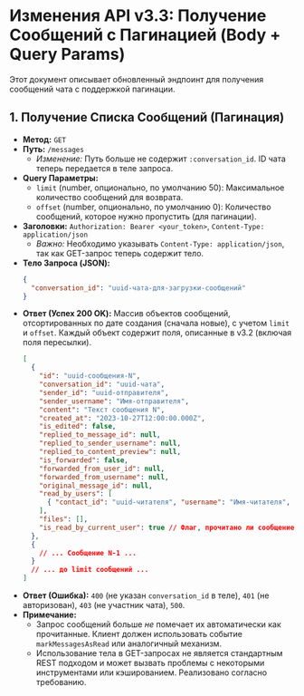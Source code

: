 # Изменения API v3.3: Получение Сообщений с Пагинацией (Body + Query Params)

Этот документ описывает обновленный эндпоинт для получения сообщений чата с поддержкой пагинации.

## 1. Получение Списка Сообщений (Пагинация)

*   **Метод:** `GET`
*   **Путь:** `/messages`
    *   *Изменение:* Путь больше не содержит `:conversation_id`. ID чата теперь передается в теле запроса.
*   **Query Параметры:**
    *   `limit` (number, опционально, по умолчанию 50): Максимальное количество сообщений для возврата.
    *   `offset` (number, опционально, по умолчанию 0): Количество сообщений, которое нужно пропустить (для пагинации).
*   **Заголовки:** `Authorization: Bearer <your_token>`, `Content-Type: application/json`
    *   *Важно:* Необходимо указывать `Content-Type: application/json`, так как GET-запрос теперь содержит тело.
*   **Тело Запроса (JSON):**
    ```json
    {
      "conversation_id": "uuid-чата-для-загрузки-сообщений"
    }
    ```
*   **Ответ (Успех 200 OK):** Массив объектов сообщений, отсортированных по дате создания (сначала новые), с учетом `limit` и `offset`. Каждый объект содержит поля, описанные в v3.2 (включая поля пересылки).
    ```json
    [
      {
        "id": "uuid-сообщения-N",
        "conversation_id": "uuid-чата",
        "sender_id": "uuid-отправителя",
        "sender_username": "Имя-отправителя",
        "content": "Текст сообщения N",
        "created_at": "2023-10-27T12:00:00.000Z",
        "is_edited": false,
        "replied_to_message_id": null,
        "replied_to_sender_username": null,
        "replied_to_content_preview": null,
        "is_forwarded": false,
        "forwarded_from_user_id": null,
        "forwarded_from_username": null,
        "original_message_id": null,
        "read_by_users": [
          { "contact_id": "uuid-читателя", "username": "Имя-читателя", "email": "...", "read_at": "..." }
        ],
        "files": [],
        "is_read_by_current_user": true // Флаг, прочитано ли сообщение *текущим* пользователем
      },
      {
        // ... Сообщение N-1 ...
      }
      // ... до limit сообщений ...
    ]
    ```
*   **Ответ (Ошибка):** `400` (не указан `conversation_id` в теле), `401` (не авторизован), `403` (не участник чата), `500`.
*   **Примечание:**
    *   Запрос сообщений больше *не* помечает их автоматически как прочитанные. Клиент должен использовать событие `markMessagesAsRead` или аналогичный механизм.
    *   Использование тела в GET-запросах не является стандартным REST подходом и может вызвать проблемы с некоторыми инструментами или кэшированием. Реализовано согласно требованию. 